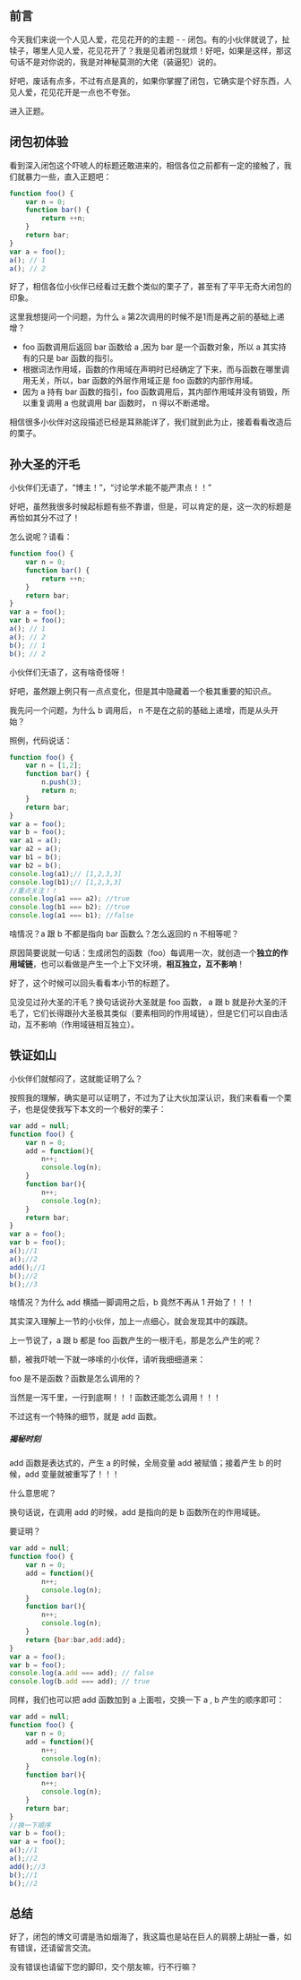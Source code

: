 ## 前言 ##
今天我们来说一个人见人爱，花见花开的的主题 - - 闭包。有的小伙伴就说了，扯犊子，哪里人见人爱，花见花开了？我是见着闭包就烦！好吧，如果是这样，那这句话不是对你说的，我是对神秘莫测的大佬（装逼犯）说的。

好吧，废话有点多，不过有点是真的，如果你掌握了闭包，它确实是个好东西，人见人爱，花见花开是一点也不夸张。



进入正题。

## 闭包初体验 ##
看到深入闭包这个吓唬人的标题还敢进来的，相信各位之前都有一定的接触了，我们就暴力一些，直入正题吧：
```js
function foo() {
	var n = 0;
    function bar() {
    	return ++n;
    }
    return bar;
}
var a = foo();
a(); // 1
a(); // 2
```
好了，相信各位小伙伴已经看过无数个类似的栗子了，甚至有了平平无奇大闭包的印象。

这里我想提问一个问题，为什么 `a` 第2次调用的时候不是1而是再之前的基础上递增？

 - foo 函数调用后返回 bar 函数给 a ,因为 bar 是一个函数对象，所以 a 其实持有的只是 bar 函数的指引。
 - 根据词法作用域，函数的作用域在声明时已经确定了下来，而与函数在哪里调用无关，所以，bar 函数的外层作用域正是 foo 函数的内部作用域。
 - 因为 a 持有 bar 函数的指引，foo 函数调用后，其内部作用域并没有销毁，所以重复调用 a 也就调用 bar 函数时， n 得以不断递增。

相信很多小伙伴对这段描述已经是耳熟能详了，我们就到此为止，接着看看改造后的栗子。

## 孙大圣的汗毛 ##
小伙伴们无语了，“博主！”，“讨论学术能不能严肃点！！”

好吧，虽然我很多时候起标题有些不靠谱，但是，可以肯定的是，这一次的标题是再恰如其分不过了！

怎么说呢？请看：

```js
function foo() {
	var n = 0;
    function bar() {
    	return ++n;
    }
    return bar;
}
var a = foo();
var b = foo();
a(); // 1
a(); // 2
b(); // 1
b(); // 2
```
小伙伴们无语了，这有啥奇怪呀！

好吧，虽然跟上例只有一点点变化，但是其中隐藏着一个极其重要的知识点。

我先问一个问题，为什么 b 调用后， n 不是在之前的基础上递增，而是从头开始？

照例，代码说话：

```js
function foo() {
	var n = [1,2];
    function bar() {
    	n.push(3);
    	return n;
    }
    return bar;
}
var a = foo();
var b = foo();
var a1 = a();
var a2 = a();
var b1 = b();
var b2 = b();
console.log(a1);// [1,2,3,3]
console.log(b1);// [1,2,3,3]
//重点关注！！
console.log(a1 === a2); //true
console.log(b1 === b2); //true
console.log(a1 === b1); //false
```
啥情况？a 跟 b 不都是指向 bar 函数么？怎么返回的 n 不相等呢？

原因简要说就一句话：生成闭包的函数（foo）每调用一次，就创造一个**独立的作用域链**，也可以看做是产生一个上下文环境，**相互独立，互不影响**！

好了，这个时候可以回头看看本小节的标题了。

见没见过孙大圣的汗毛？换句话说孙大圣就是 foo 函数， a 跟 b 就是孙大圣的汗毛了，它们长得跟孙大圣极其类似（要素相同的作用域链），但是它们可以自由活动，互不影响（作用域链相互独立）。


## 铁证如山 ##
小伙伴们就郁闷了，这就能证明了么？

按照我的理解，确实是可以证明了，不过为了让大伙加深认识，我们来看看一个栗子，也是促使我写下本文的一个极好的栗子：

```js
var add = null;
function foo() {
	var n = 0;
    add = function(){
        n++;
        console.log(n);
    }
    function bar(){
        n++;
        console.log(n);
    }
    return bar;
}
var a = foo();
var b = foo();
a();//1
a();//2
add();//1
b();//2
b();//3
```
啥情况？为什么 add 横插一脚调用之后，b 竟然不再从 1 开始了！！！

其实深入理解上一节的小伙伴，加上一点细心，就会发现其中的蹊跷。

上一节说了，a 跟 b 都是 foo 函数产生的一根汗毛，那是怎么产生的呢？

额，被我吓唬一下就一哆嗦的小伙伴，请听我细细道来：

foo 是不是函数？函数是怎么调用的？

当然是一泻千里，一行到底啊！！！函数还能怎么调用！！！

不过这有一个特殊的细节，就是 add 函数。

##### 揭秘时刻

add 函数是表达式的，产生 a 的时候，全局变量 add 被赋值；接着产生 b 的时候，add 变量就被重写了！！！

什么意思呢？

换句话说，在调用 add 的时候，add 是指向的是 b 函数所在的作用域链。

要证明？

```js
var add = null;
function foo() {
    var n = 0;
    add = function(){
        n++;
        console.log(n);
    }
    function bar(){
        n++;
        console.log(n);
    }
    return {bar:bar,add:add};
}
var a = foo();
var b = foo();
console.log(a.add === add); // false
console.log(b.add === add); // true
```

同样，我们也可以把 add 函数加到 a 上面啦，交换一下 a , b 产生的顺序即可：

```js
var add = null;
function foo() {
	var n = 0;
    add = function(){
        n++;
        console.log(n);
    }
    function bar(){
        n++;
        console.log(n);
    }
    return bar;
}
//换一下顺序
var b = foo();
var a = foo();
a();//1
a();//2
add();//3
b();//1
b();//2
```

## 总结 ##
好了，闭包的博文可谓是浩如烟海了，我这篇也是站在巨人的肩膀上胡扯一番，如有错误，还请留言交流。

没有错误也请留下您的脚印，交个朋友嘛，行不行嘛？











